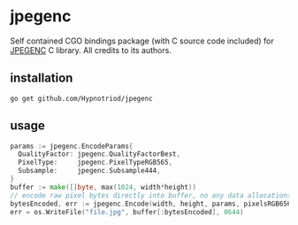 # jpegenc
Self contained CGO bindings package (with C source code included) for [JPEGENC](https://github.com/bitbank2/JPEGENC) C library. All credits to its authors. 

## installation
```
go get github.com/Hypnotriod/jpegenc
```

## usage
```go
params := jpegenc.EncodeParams{
  QualityFactor: jpegenc.QualityFactorBest,
  PixelType:     jpegenc.PixelTypeRGB565,
  Subsample:     jpegenc.Subsample444,
}
buffer := make([]byte, max(1024, width*height))
// encode raw pixel bytes directly into buffer, no any data allocations/copying by encoder
bytesEncoded, err := jpegenc.Encode(width, height, params, pixelsRGB656[:], buffer)
err = os.WriteFile("file.jpg", buffer[:bytesEncoded], 0644)
```
